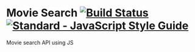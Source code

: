 # Movie Search [![Build Status](https://travis-ci.org/nerincon/Movie-Search.svg?branch=master)](https://travis-ci.org/nerincon/Movie-Search) <a href="https://standardjs.com"><img src="https://img.shields.io/badge/code_style-standard-brightgreen.svg" alt="Standard - JavaScript Style Guide"></a>

Movie search API using JS

